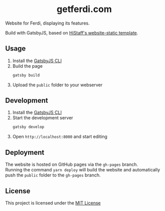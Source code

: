 <h1 align="center">
  getferdi.com
</h1>

Website for Ferdi, displaying its features.

Build with GatsbyJS, based on [HiStaff's website-static template](https://github.com/histaff/website-static).

## Usage

1. Install the [GatsbyJS CLI](https://www.gatsbyjs.org/docs/gatsby-cli/)
2. Build the page
   ```sh
   gatsby build
   ```
3. Upload the `public` folder to your webserver

## Development

1. Install the [GatsbyJS CLI](https://www.gatsbyjs.org/docs/gatsby-cli/)
2. Start the development server
   ```sh
   gatsby develop
   ```
3. Open `http://localhost:8000` and start editing

## Deployment

The website is hosted on GitHub pages via the `gh-pages` branch.  
Running the command `yarn deploy` will build the website and automatically push the `public` folder to the `gh-pages` branch.

## License

This project is licensed under the [MIT License](./LICENSE)
